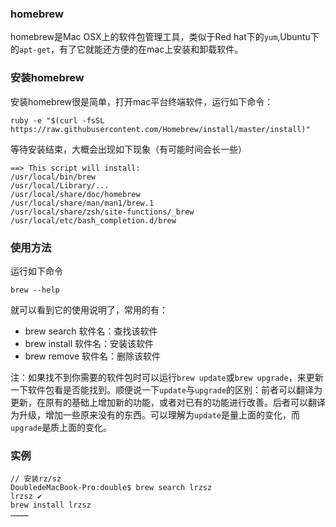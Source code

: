 ### homebrew

homebrew是Mac OSX上的软件包管理工具，类似于Red hat下的`yum`,Ubuntu下的`apt-get`，有了它就能还方便的在mac上安装和卸载软件。

### 安装homebrew

安装homebrew很是简单，打开mac平台终端软件，运行如下命令：

    ruby -e "$(curl -fsSL https://raw.githubusercontent.com/Homebrew/install/master/install)"
    
等待安装结束，大概会出现如下现象（有可能时间会长一些）

    ==> This script will install:
    /usr/local/bin/brew
    /usr/local/Library/...
    /usr/local/share/doc/homebrew
    /usr/local/share/man/man1/brew.1
    /usr/local/share/zsh/site-functions/_brew
    /usr/local/etc/bash_completion.d/brew
    
### 使用方法

运行如下命令

    brew --help

就可以看到它的使用说明了，常用的有：

* brew search 软件名：查找该软件
* brew install 软件名：安装该软件
* brew remove 软件名：删除该软件

注：如果找不到你需要的软件包时可以运行`brew update`或`brew upgrade`，来更新一下软件包看是否能找到。顺便说一下`update`与`upgrade`的区别：前者可以翻译为更新，在原有的基础上增加新的功能，或者对已有的功能进行改善。后者可以翻译为升级，增加一些原来没有的东西。可以理解为`update`是量上面的变化，而`upgrade`是质上面的变化。

### 实例

    // 安装rz/sz
    DoubledeMacBook-Pro:double$ brew search lrzsz
    lrzsz ✔
    brew install lrzsz
    …………